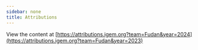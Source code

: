 ```yaml
---
sidebar: none
title: Attributions
---
```


View the content at [https://attributions.igem.org?team=Fudan&year=2024](https://attributions.igem.org?team=Fudan&year=2023)

<!-- div>
  <script type="text/javascript">
    // Listen to size change and update form height
    window.addEventListener('message', function (e) {
      const {type, data} = JSON.parse(e.data);
      if (type === 'igem-attribution-form') {
        const element = document.getElementById('igem-attribution-form');
        element.style.height = data + 50 +'px'; // @@@@
      }
    });
  </script>
  <iframe
    style='width: 100%; background-color: #fff6f0'
    id="igem-attribution-form"
    src="https://attributions.igem.org?team=Fudan&year=2024"
  >
  </iframe>
</div -->
